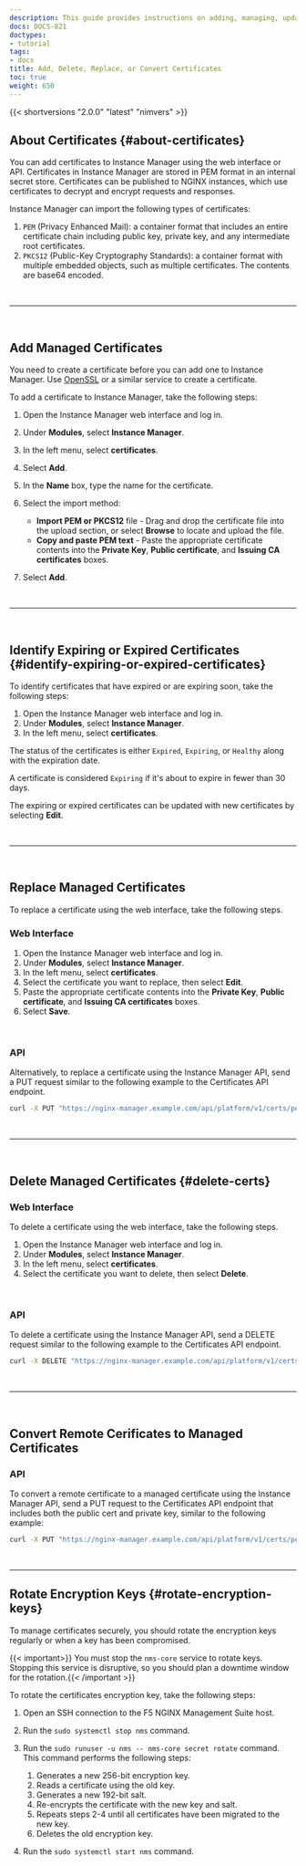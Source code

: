 ```yaml
---
description: This guide provides instructions on adding, managing, updating, deleting, and converting remote certificates.
docs: DOCS-821
doctypes:
- tutorial
tags:
- docs
title: Add, Delete, Replace, or Convert Certificates
toc: true
weight: 650
---
```


{{< shortversions "2.0.0" "latest" "nimvers" >}}

## About Certificates {#about-certificates}

You can add certificates to Instance Manager using the web interface or API. Certificates in Instance Manager are stored in PEM format in an internal secret store. Certificates can be published to NGINX instances, which use certificates to decrypt and encrypt requests and responses.

Instance Manager can import the following types of certificates:

1. `PEM` (Privacy Enhanced Mail): a container format that includes an entire certificate chain including public key, private key, and any intermediate root certificates.
2. `PKCS12` (Public-Key Cryptography Standards): a container format with multiple embedded objects, such as multiple certificates. The contents are base64 encoded.

<br>

---

<br>

## Add Managed Certificates

You need to create a certificate before you can add one to Instance Manager. Use [OpenSSL](https://www.openssl.org) or a similar service to create a certificate.

To add a certificate to Instance Manager, take the following steps:

1. Open the Instance Manager web interface and log in.
1. Under **Modules**, select **Instance Manager**.
1. In the left menu, select **certificates**.
1. Select **Add**.
1. In the **Name** box, type the name for the certificate.
1. Select the import method:

   - **Import PEM or PKCS12** file - Drag and drop the certificate file into the upload section, or select **Browse** to locate and upload the file.
   - **Copy and paste PEM text** - Paste the appropriate certificate contents into the **Private Key**, **Public certificate**, and **Issuing CA certificates** boxes.

1. Select **Add**.

<br>

---

<br>

## Identify Expiring or Expired Certificates {#identify-expiring-or-expired-certificates}

To identify certificates that have expired or are expiring soon, take the following steps:

1. Open the Instance Manager web interface and log in.
1. Under **Modules**, select **Instance Manager**.
1. In the left menu, select **certificates**.

The status of the certificates is either `Expired`, `Expiring`, or `Healthy` along with the expiration date.

A certificate is considered `Expiring` if it's about to expire in fewer than 30 days.

The expiring or expired certificates can be updated with new certificates by selecting **Edit**.

<br>

---

<br>

## Replace Managed Certificates

To replace a certificate using the web interface, take the following steps.

### Web Interface

1. Open the Instance Manager web interface and log in.
2. Under **Modules**, select **Instance Manager**.
3. In the left menu, select **certificates**.
4. Select the certificate you want to replace, then select **Edit**.
5. Paste the appropriate certificate contents into the **Private Key**, **Public certificate**, and **Issuing CA certificates** boxes.
6. Select **Save**.

<br>

### API

Alternatively, to replace a certificate using the Instance Manager API, send a PUT request similar to the following example to the Certificates API endpoint.

```bash
curl -X PUT "https://nginx-manager.example.com/api/platform/v1/certs/pem_cert_with_ca" -H  "accept: application/json" -H "Content-Type: application/json" -d "{  \"name\": \"pem_cert_with_ca\",  \"certPEMDetails\": {  \"type\": \"PEM\",  \"privateKey\": \"-----BEGIN PRIVATE KEY-----<base64-encoded blob>-----END PRIVATE KEY-----\",  \"publicCert\": \"-----BEGIN CERTIFICATE-----<base64-encoded blob>-----END CERTIFICATE-----\",  \"password\": \"\",  \"caCerts\": [\"-----BEGIN CERTIFICATE-----<base64-encoded blob>-----END CERTIFICATE-----\"]},  \"instanceRefs\": [\"/api/platform/v1/systems/56926426-c8c6-1c4e-95b4-418d4a817b42/instances/1de809e5-c186-5367-9957-25dfab5354f5\"]}"
```

<br>

---

<br>

## Delete Managed Certificates {#delete-certs}

### Web Interface

To delete a certificate using the web interface, take the following steps.

1. Open the Instance Manager web interface and log in.
1. Under **Modules**, select **Instance Manager**.
1. In the left menu, select **certificates**.
1. Select the certificate you want to delete, then select **Delete**.

<br>

### API

To delete a certificate using the Instance Manager API, send a DELETE request similar to the following example to the
Certificates API endpoint.

```bash
curl -X DELETE "https://nginx-manager.example.com/api/platform/v1/certs/pem_cert_with_ca" -H  "accept: application/json"
```

<br>

---

<br>

## Convert Remote Cerificates to Managed Certificates

### API

To convert a remote certificate to a managed certificate using the Instance Manager API, send a PUT request to the Certificates API endpoint that includes both the public cert and private key, similar to the following example:

```bash
curl -X PUT "https://nginx-manager.example.com/api/platform/v1/certs/pem_cert_with_ca" -H  "accept: application/json" -H "Content-Type: application/json" -d "{  \"name\": \"pem_cert_with_ca\",  \"certPEMDetails\": {  \"type\": \"PEM\",  \"privateKey\": \"-----BEGIN PRIVATE KEY-----<base64-encoded blob>-----END PRIVATE KEY-----\",  \"publicCert\": \"-----BEGIN CERTIFICATE-----<base64-encoded blob>-----END CERTIFICATE-----\",  \"password\": \"\",  \"caCerts\": [\"-----BEGIN CERTIFICATE-----<base64-encoded blob>-----END CERTIFICATE-----\"]},  \"instanceRefs\": []}"
```

<br>

---

## Rotate Encryption Keys {#rotate-encryption-keys}

To manage certificates securely, you should rotate the encryption keys regularly or when a key has been compromised.

{{< important>}} You must stop the `nms-core` service to rotate keys. Stopping this service is disruptive, so you should plan a downtime window for the rotation.{{< /important >}}

To rotate the certificates encryption key, take the following steps:

1. Open an SSH connection to the F5 NGINX Management Suite host.
2. Run the `sudo systemctl stop nms` command.
3. Run the `sudo runuser -u nms -- nms-core secret rotate` command. This command performs the following steps:

   1. Generates a new 256-bit encryption key.
   2. Reads a certificate using the old key.
   3. Generates a new 192-bit salt.
   4. Re-encrypts the certificate with the new key and salt.
   5. Repeats steps 2-4 until all certificates have been migrated to the new key.
   6. Deletes the old encryption key.

4. Run the `sudo systemctl start nms` command.
